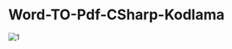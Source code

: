 # Word-TO-Pdf-CSharp-Kodlama

![1](https://user-images.githubusercontent.com/33864154/63194020-941bc580-c077-11e9-8f2d-607562e55822.png)

